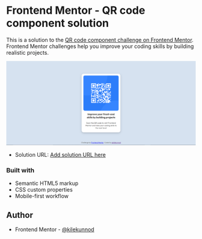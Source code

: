 # Frontend Mentor - QR code component solution

This is a solution to the [QR code component challenge on Frontend Mentor](https://www.frontendmentor.io/challenges/qr-code-component-iux_sIO_H). Frontend Mentor challenges help you improve your coding skills by building realistic projects. 


![](solution.png)


- Solution URL: [Add solution URL here](https://your-solution-url.com)


### Built with

- Semantic HTML5 markup
- CSS custom properties
- Mobile-first workflow

## Author

- Frontend Mentor - [@kilekunnod](https://www.frontendmentor.io/profile/kilekunnod)